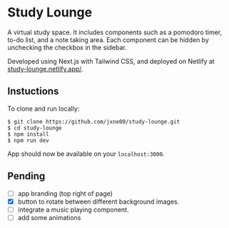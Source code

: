 # Study Lounge

A virtual study space. It includes components such as a pomodoro timer, to-do list, and a note taking area. Each component can be hidden by unchecking the checkbox in the sidebar.

Developed using Next.js with Tailwind CSS, and deployed on Netlify at [study-lounge.netlify.app/](https://study-lounge.netlify.app/).

## Instuctions

To clone and run locally:

```
$ git clone https://github.com/jxne00/study-lounge.git
$ cd study-lounge
$ npm install
$ npm run dev
```

App should now be available on your `localhost:3000`.

## Pending

- [ ] app branding (top right of page)
- [x] button to rotate between different background images.
- [ ] integrate a music playing component.
- [ ] add some animations
